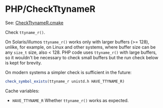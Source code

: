 # PHP/CheckTtynameR

See: [CheckTtynameR.cmake](https://github.com/petk/php-build-system/tree/master/cmake/cmake/modules/PHP/CheckTtynameR.cmake)

Check `ttyname_r()`.

On Solaris/illumos `ttyname_r()` works only with larger buffers (>= 128),
unlike, for example, on Linux and other systems, where buffer size can be any
`size_t` size, also < 128. PHP code uses `ttyname_r()` with large buffers, so it
wouldn't be necessary to check small buffers but the run check below is kept for
brevity.

On modern systems a simpler check is sufficient in the future:

```cmake
check_symbol_exists(ttyname_r unistd.h HAVE_TTYNAME_R)
```

Cache variables:

* `HAVE_TTYNAME_R`
  Whether `ttyname_r()` works as expected.
